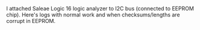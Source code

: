I attached Saleae Logic 16 logic analyzer to I2C bus (connected to EEPROM chip).
Here's logs with normal work and when checksums/lengths are corrupt in EEPROM.
